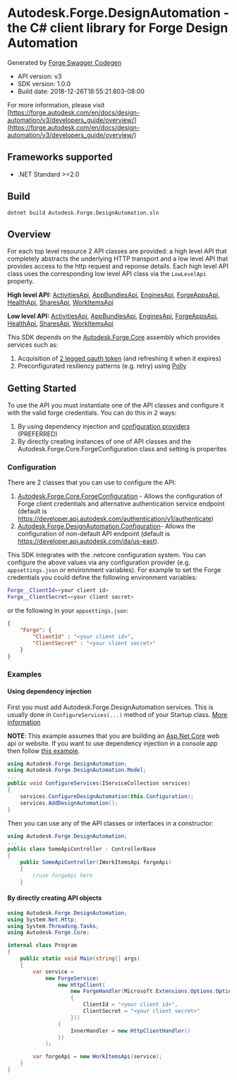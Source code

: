# Autodesk.Forge.DesignAutomation - the C# client library for Forge Design Automation

Generated by [Forge Swagger Codegen](https://git.autodesk.com/design-automation/forge-rsdk-codegen)

- API version: v3
- SDK version: 1.0.0
- Build date: 2018-12-26T18:55:21.803-08:00

For more information, please visit [https://forge.autodesk.com/en/docs/design-automation/v3/developers_guide/overview/](https://forge.autodesk.com/en/docs/design-automation/v3/developers_guide/overview/)

## Frameworks supported
- .NET Standard >=2.0

## Build
```
dotnet build Autodesk.Forge.DesignAutomation.sln
```

## Overview

For each top level resource 2 API classes are provided: a high level API that completely abstracts the underlying HTTP transport and a low level API that provides access to the http request and reponse details.
Each high level API class uses the corresponding low level API class via the `LowLevelApi` property.

__High level API:__
[ActivitiesApi](src/Autodesk.Forge.DesignAutomation/ActivitiesApi.cs),
[AppBundlesApi](src/Autodesk.Forge.DesignAutomation/AppBundlesApi.cs),
[EnginesApi](src/Autodesk.Forge.DesignAutomation/EnginesApi.cs),
[ForgeAppsApi](src/Autodesk.Forge.DesignAutomation/ForgeAppsApi.cs),
[HealthApi](src/Autodesk.Forge.DesignAutomation/HealthApi.cs),
[SharesApi](src/Autodesk.Forge.DesignAutomation/SharesApi.cs),
[WorkItemsApi](src/Autodesk.Forge.DesignAutomation/WorkItemsApi.cs)

__Low level API:__
[ActivitiesApi](/src/Autodesk.Forge.DesignAutomation/Http/ActivitiesApi.cs),
[AppBundlesApi](/src/Autodesk.Forge.DesignAutomation/Http/AppBundlesApi.cs),
[EnginesApi](/src/Autodesk.Forge.DesignAutomation/Http/EnginesApi.cs),
[ForgeAppsApi](/src/Autodesk.Forge.DesignAutomation/Http/ForgeAppsApi.cs),
[HealthApi](/src/Autodesk.Forge.DesignAutomation/Http/HealthApi.cs),
[SharesApi](/src/Autodesk.Forge.DesignAutomation/Http/SharesApi.cs),
[WorkItemsApi](/src/Autodesk.Forge.DesignAutomation/Http/WorkItemsApi.cs)

This SDK depends on the [Autodesk.Forge.Core](https://git.autodesk.com/design-automation/Autodesk.Forge.Core) assembly which provides services such as:
1. Acquisition of [2 legged oauth token](https://forge.autodesk.com/en/docs/oauth/v2/tutorials/get-2-legged-token/) (and refreshing it when it expires)
2. Preconfigurated resiliency patterns (e.g. retry) using [Polly](https://github.com/App-vNext/Polly)

## Getting Started

To use the API you must instantiate one of the API classes and configure it with the valid forge credentials. You can do this in 2 ways:
1. By using dependency injection and [configuration providers](https://docs.microsoft.com/en-us/aspnet/core/fundamentals/configuration/#providers
) (PREFERRED)
2. By directly creating instances of one of API classes and the Autodesk.Forge.Core.ForgeConfiguration class and setting is properites

### Configuration

There are 2 classes that you can use to configure the API:
1. [Autodesk.Forge.Core.ForgeConfiguration](https://git.autodesk.com/design-automation/Autodesk.Forge.Core/blob/master/src/ForgeConfiguration.cs) - Allows the configuration of Forge client credentials and alternative authentication service endpoint (default is https://developer.api.autodesk.com/authentication/v1/authenticate)
2. [Autodesk.Forge.DesignAutomation.Configuration](src/Autodesk.Forge.DesignAutomation/Configuration.cs)- Allows the configuration of non-default API endpoint (default is https://developer.api.autodesk.com/da/us-east).

This SDK integrates with the .netcore configuration system. You can configure the above values via any configuration provider (e.g. `appsettings.json` or environment variables).
For example to set the Forge credentials you could define the following environment variables:
```bash
Forge__ClientId=<your client id>
Forge__ClientSecret=<your client secret>
```
or the following in your `appsettings.json`:
```json
{
    "Forge": {
        "ClientId" : "<your client id>",
        "ClientSecret" : "<your client secret>"
    }
}
```
### Examples
#### Using dependency injection
First you must add Autodesk.Forge.DesignAutomation services. This is usually done in `ConfigureServices(...)` method of your Startup class. [More information](https://docs.microsoft.com/en-us/aspnet/core/fundamentals/dependency-injection)

__NOTE__: This example assumes that you are building an [Asp.Net Core](https://docs.microsoft.com/en-us/aspnet/core/) web api or website. 
If you want to use dependency injection in a console app then follow [this example](https://keestalkstech.com/2018/04/dependency-injection-with-ioptions-in-console-apps-in-net-core-2/).
```csharp
using Autodesk.Forge.DesignAutomation;
using Autodesk.Forge.DesignAutomation.Model;
...
public void ConfigureServices(IServiceCollection services)
{
    services.ConfigureDesignAutomation(this.Configuration);
    services.AddDesignAutomation();
}
```
Then you can use any of the API classes or interfaces in a constructor:
```csharp
using Autodesk.Forge.DesignAutomation;
...
public class SomeApiController : ControllerBase
{
    public SomeApiController(IWorkItemsApi forgeApi)
    {
        //use forgeApi here
    }
```
#### By directly creating API objects

```csharp
using Autodesk.Forge.DesignAutomation;
using System.Net.Http;
using System.Threading.Tasks;
using Autodesk.Forge.Core;

internal class Program
{
    public static void Main(string[] args)
    {
        var service =
            new ForgeService(
                new HttpClient(
                    new ForgeHandler(Microsoft.Extensions.Options.Options.Create(new ForgeConfiguration()
                    {
                        ClientId = "<your client id>",
                        ClientSecret = "<your client secret>"
                    }))
                {
                    InnerHandler = new HttpClientHandler()
                })
            );

        var forgeApi = new WorkItemsApi(service);
    }
}
```
